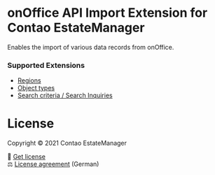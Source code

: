 # onOffice API Import Extension for Contao EstateManager
Enables the import of various data records from onOffice.

### Supported Extensions
- [Regions](https://github.com/contao-estatemanager/region-entity)
- [Object types](https://github.com/contao-estatemanager/object-type-entity)
- [Search criteria / Search Inquiries](https://github.com/contao-estatemanager/lead-matching-tool)

# License
Copyright © 2021 Contao EstateManager

🎫 [Get license](https://www.contao-estatemanager.com/de/erweiterungen.html) \
⚖ [License agreement](https://www.contao-estatemanager.com/de/lizenzbedingungen.html) (German)

